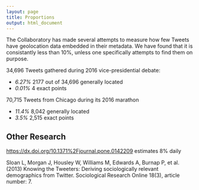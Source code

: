 ```yaml
---
layout: page
title: Proportions
output: html_document
---
```


The Collaboratory has made several attempts to measure how few Tweets have geolocation data 
embedded in their metadata. We have found that it is consistantly less than 10%, unless one
specifically attempts to find them on purpose.

34,696 Tweets gathered during 2016 vice-presidential debate: 
- *6.27%* 2177 out of 34,696 generally located
- *0.01%* 4 exact points

70,715 Tweets from Chicago during its 2016 marathon
- *11.4%* 8,042 generally located
- *3.5%* 2,515 exact points

## Other Research
https://dx.doi.org/10.1371%2Fjournal.pone.0142209 estimates 8% daily

Sloan L, Morgan J, Housley W, Williams M, Edwards A, Burnap P, et al. (2013) 
Knowing the Tweeters: Deriving sociologically relevant demographics from Twitter. 
Sociological Research Online 18(3), article number: 7. 

